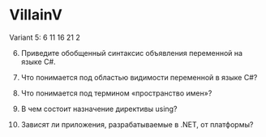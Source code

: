 # VillainV
Variant  5:  6   11   16   21    2

6. Приведите обобщенный синтаксис объявления переменной на языке C#.

11. Что понимается под областью видимости переменной в языке C#?

16. Что понимается под термином «пространство имен»?

21. В чем состоит назначение директивы using?

2. Зависят ли приложения, разрабатываемые в .NET, от платформы?
